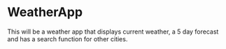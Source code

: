 # WeatherApp
This will be a weather app that displays current weather, a 5 day forecast and has a search function for other cities.
